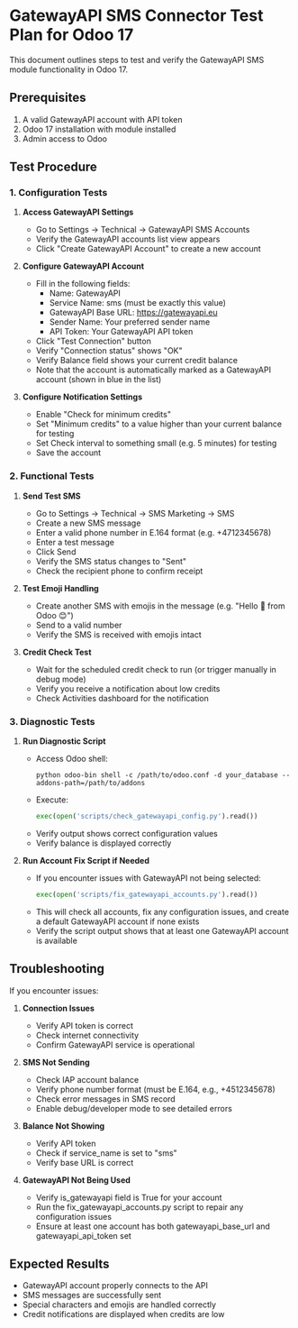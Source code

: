 # GatewayAPI SMS Connector Test Plan for Odoo 17

This document outlines steps to test and verify the GatewayAPI SMS module functionality in Odoo 17.

## Prerequisites

1. A valid GatewayAPI account with API token
2. Odoo 17 installation with module installed
3. Admin access to Odoo

## Test Procedure

### 1. Configuration Tests

1. **Access GatewayAPI Settings**
   - Go to Settings → Technical → GatewayAPI SMS Accounts
   - Verify the GatewayAPI accounts list view appears
   - Click "Create GatewayAPI Account" to create a new account

2. **Configure GatewayAPI Account**
   - Fill in the following fields:
     - Name: GatewayAPI
     - Service Name: sms (must be exactly this value)
     - GatewayAPI Base URL: https://gatewayapi.eu
     - Sender Name: Your preferred sender name
     - API Token: Your GatewayAPI API token
   - Click "Test Connection" button
   - Verify "Connection status" shows "OK"
   - Verify Balance field shows your current credit balance
   - Note that the account is automatically marked as a GatewayAPI account (shown in blue in the list)

3. **Configure Notification Settings**
   - Enable "Check for minimum credits"
   - Set "Minimum credits" to a value higher than your current balance for testing
   - Set Check interval to something small (e.g. 5 minutes) for testing
   - Save the account

### 2. Functional Tests

1. **Send Test SMS**
   - Go to Settings → Technical → SMS Marketing → SMS
   - Create a new SMS message
   - Enter a valid phone number in E.164 format (e.g. +4712345678)
   - Enter a test message
   - Click Send
   - Verify the SMS status changes to "Sent"
   - Check the recipient phone to confirm receipt

2. **Test Emoji Handling**
   - Create another SMS with emojis in the message (e.g. "Hello 👋 from Odoo 😊")
   - Send to a valid number
   - Verify the SMS is received with emojis intact

3. **Credit Check Test**
   - Wait for the scheduled credit check to run (or trigger manually in debug mode)
   - Verify you receive a notification about low credits
   - Check Activities dashboard for the notification

### 3. Diagnostic Tests

1. **Run Diagnostic Script**
   - Access Odoo shell:
     ```
     python odoo-bin shell -c /path/to/odoo.conf -d your_database --addons-path=/path/to/addons
     ```
   - Execute:
     ```python
     exec(open('scripts/check_gatewayapi_config.py').read())
     ```
   - Verify output shows correct configuration values
   - Verify balance is displayed correctly

2. **Run Account Fix Script if Needed**
   - If you encounter issues with GatewayAPI not being selected:
     ```python
     exec(open('scripts/fix_gatewayapi_accounts.py').read())
     ```
   - This will check all accounts, fix any configuration issues, and create a default GatewayAPI account if none exists
   - Verify the script output shows that at least one GatewayAPI account is available

## Troubleshooting

If you encounter issues:

1. **Connection Issues**
   - Verify API token is correct
   - Check internet connectivity
   - Confirm GatewayAPI service is operational

2. **SMS Not Sending**
   - Check IAP account balance
   - Verify phone number format (must be E.164, e.g., +4512345678)
   - Check error messages in SMS record
   - Enable debug/developer mode to see detailed errors

3. **Balance Not Showing**
   - Verify API token
   - Check if service_name is set to "sms"
   - Verify base URL is correct

4. **GatewayAPI Not Being Used**
   - Verify is_gatewayapi field is True for your account
   - Run the fix_gatewayapi_accounts.py script to repair any configuration issues
   - Ensure at least one account has both gatewayapi_base_url and gatewayapi_api_token set

## Expected Results

- GatewayAPI account properly connects to the API
- SMS messages are successfully sent
- Special characters and emojis are handled correctly
- Credit notifications are displayed when credits are low 